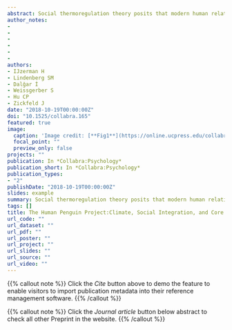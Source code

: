 ```yaml
---
abstract: Social thermoregulation theory posits that modern human relationships are pleisiomorphically organized around body temperature regulation. In two studies (N = 1755) designed to test the principles from this theory, we used supervised machine learning to identify social and non-social factors that relate to core body temperature. This data-driven analysis found that complex social integration (CSI), defined as the number of high-contact roles one engages in, is a critical predictor of core body temperature. We further used a cross-validation approach to show that colder climates relate to higher levels of CSI, which in turn relates to higher CBT (when climates get colder). These results suggest that despite modern affordances for regulating body temperature, people still rely on social warmth to buffer their bodies against the cold.
author_notes:
- 
- 
- 
- 
- 
- 
authors:
- IJzerman H
- Lindenberg SM
- Dalğar İ
- Weissgerber S
- Hu CP
- Zickfeld J
date: "2018-10-19T00:00:00Z"
doi: "10.1525/collabra.165"
featured: true
image:
  caption: 'Image credit: [**Fig1**](https://online.ucpress.edu/collabra/article/4/1/37/112987/The-Human-Penguin-Project-Climate-Social)'
  focal_point: ""
  preview_only: false
projects: ""
publication: In *Collabra:Psychology*
publication_short: In *Collabra:Psychology*
publication_types: 
- "2"
publishDate: "2018-10-19T00:00:00Z"
slides: example
summary: Social thermoregulation theory posits that modern human relationships are pleisiomorphically organized around body temperature regulation.
tags: []
title: The Human Penguin Project:Climate, Social Integration, and Core Body Temperature
url_code: ""
url_dataset: ""
url_pdf: ""
url_poster: ""
url_project: ""
url_slides: ""
url_source: ""
url_video: ""
---
```


{{% callout note %}}
Click the _Cite_ button above to demo the feature to enable visitors to import publication metadata into their reference management software.
{{% /callout %}}

{{% callout note %}}
Click the _Journal article_ button below abstract to check all other Preprint in the website.
{{% /callout %}}
